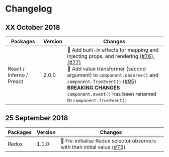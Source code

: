 <!-- prettier-ignore-start -->
# Changelog

## XX October 2018

| Packages | Version | Changes |
| --- | --- | --- |
| React / Inferno / Preact | 2.0.0 | :rocket: Add built-in effects for mapping and injecting props, and rendering [(#76)](https://github.com/fanduel-oss/refract/pull/76), [(#77)](https://github.com/fanduel-oss/refract/pull/77)<br>:rocket: Add value transformer (second argument) to `component.observe()` and `component.fromEvent()` [(#95)](https://github.com/fanduel-oss/refract/pull/95)<br>**BREAKING CHANGES** `component.event()` has been renamed to `component.fromEvent()` |

## 25 September 2018

| Packages | Version | Changes |
| --- | --- | --- |
| Redux | 1.1.0 | :bug: Fix: initialise Redux selector observers with their initial value [(#75)](https://github.com/fanduel-oss/refract/pull/75) |
<!-- prettier-ignore-end -->
